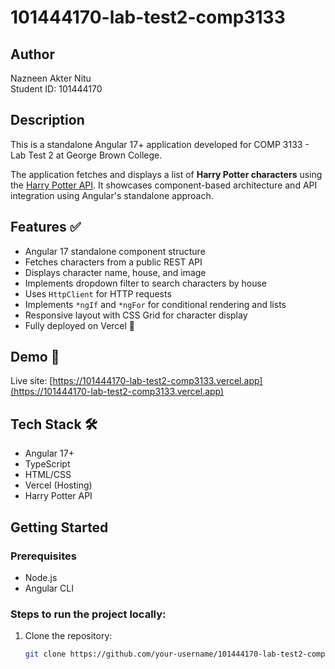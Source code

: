 # 101444170-lab-test2-comp3133

## Author
Nazneen Akter Nitu  
Student ID: 101444170

## Description
This is a standalone Angular 17+ application developed for COMP 3133 - Lab Test 2 at George Brown College.

The application fetches and displays a list of **Harry Potter characters** using the [Harry Potter API](https://hp-api.onrender.com/api/characters). It showcases component-based architecture and API integration using Angular's standalone approach.

## Features ✅
- Angular 17 standalone component structure
- Fetches characters from a public REST API
- Displays character name, house, and image
- Implements dropdown filter to search characters by house
- Uses `HttpClient` for HTTP requests
- Implements `*ngIf` and `*ngFor` for conditional rendering and lists
- Responsive layout with CSS Grid for character display
- Fully deployed on Vercel 🚀

## Demo 🔗
Live site: [https://101444170-lab-test2-comp3133.vercel.app](https://101444170-lab-test2-comp3133.vercel.app)

## Tech Stack 🛠️
- Angular 17+
- TypeScript
- HTML/CSS
- Vercel (Hosting)
- Harry Potter API

## Getting Started

### Prerequisites
- Node.js
- Angular CLI

### Steps to run the project locally:
1. Clone the repository:
   ```bash
   git clone https://github.com/your-username/101444170-lab-test2-comp3133.git